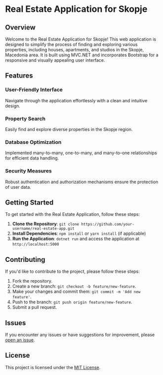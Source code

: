 
# Real Estate Application for Skopje

## Overview

Welcome to the Real Estate Application for Skopje! This web application is designed to simplify the process of finding and exploring various properties, including houses, apartments, and studios in the Skopje, Macedonia area. It is built using MVC.NET and incorporates Bootstrap for a responsive and visually appealing user interface.

## Features

### User-Friendly Interface
Navigate through the application effortlessly with a clean and intuitive design.

### Property Search
Easily find and explore diverse properties in the Skopje region.

### Database Optimization
Implemented many-to-many, one-to-many, and many-to-one relationships for efficient data handling.

### Security Measures
Robust authentication and authorization mechanisms ensure the protection of user data.

## Getting Started

To get started with the Real Estate Application, follow these steps:

1. **Clone the Repository**: `git clone https://github.com/your-username/real-estate-app.git`
2. **Install Dependencies**: `npm install` or `yarn install` (if applicable)
3. **Run the Application**: `dotnet run` and access the application at `http://localhost:5000`

## Contributing

If you'd like to contribute to the project, please follow these steps:

1. Fork the repository.
2. Create a new branch: `git checkout -b feature/new-feature`.
3. Make your changes and commit them: `git commit -m 'Add new feature'`.
4. Push to the branch: `git push origin feature/new-feature`.
5. Submit a pull request.

## Issues

If you encounter any issues or have suggestions for improvement, please [open an issue](https://github.com/your-username/real-estate-app/issues).

## License

This project is licensed under the [MIT License](LICENSE).
